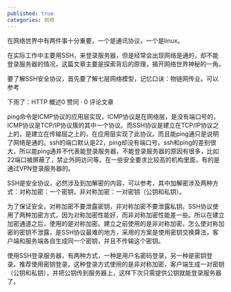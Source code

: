 ```yaml
---
published: true
categories: 网络
---
```

在网络世界中有两件事十分重要，一个是通讯协议，一个是linux。

在实际工作中主要用SSH，来登录服务器，但是经常会出现网络是通的，却不能登录服务器的情况，这篇文章主要是探索背后的原理，揭开网络世界神秘的一角。

要了解SSH安全协议，首先要了解七层网络模型，记忆口诀：物链网传业。可以参考

下雨了：HTTP 概述0 赞同 · 0 评论文章

ping命令是ICMP协议的应用层实现，ICMP协议是在网络层，是没有端口号的，ICMP协议是TCP/IP协议簇的其中一个协议。而SSH协议是建立在TCP/IP协议之上的，是建立在传输层之上的，在应用层实现了此协议。而且能ping通只是说明了网络是通的。ssh的端口默认是22，ping却没有端口号。ssh和ping的差别很大，所以能ping通并不代表能登录服务器，不能登录服务器的原因有很多，比如22端口被屏蔽了，禁止外网访问等。在一些安全要求比较高的机构里面，有的是通过VPN登录服务器的。

SSH是安全协议，必然涉及到加解密的内容，可以参考，其中加解密涉及两种方式：对称加密：一个密钥，非对称加密：一对密钥（公钥和私钥）。

为了保证安全，对称加密不要泄露密钥，非对称加密不要泄露私钥。SSH协议使用了两种加密方式，因为对称加密性能好，而非对称加密性能差一些。所以在建立加密通道之后，使用的是对称加密。建立之前使用的是非对称加密。怎么使对称加密的密钥不泄露，是SSH协议最难的地方，采用的方案是使用密钥交换算法，客户端和服务端各自生成同一个密钥，并且不传输这个密钥。

使用SSH登录服务器，有两种方式，一种是用户名密码登录，另一种是密钥登录。推荐使用密钥登录。这种登录方式使用的是非对称加密，客户端生成一对密钥（公钥和私钥），并把公钥传到服务器上，这样下次只需提供公钥就能登录服务器了。
